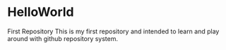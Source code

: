 # HelloWorld
First Repository
This is my first repository and intended to learn and play around with github repository system.
